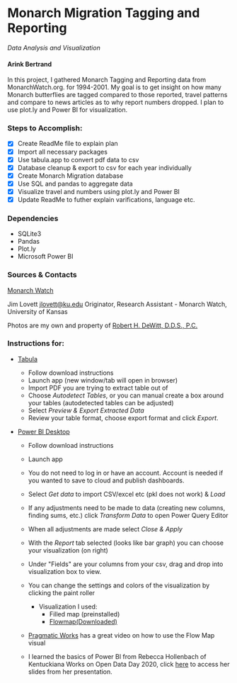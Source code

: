 # Monarch Migration Tagging and Reporting
*Data Analysis and Visualization*

#### Arink Bertrand

In this project, I gathered Monarch Tagging and Reporting data from MonarchWatch.org. for 1994-2001. My goal is to get insight on how many Monarch butterflies are tagged compared to those reported, travel patterns and compare to news articles as to why report numbers dropped. I plan to use plot.ly and Power BI for visualization.

### Steps to Accomplish:

- [x] Create ReadMe file to explain plan 
- [x] Import all necessary packages
- [x] Use tabula.app to convert pdf data to csv
- [x] Database cleanup & export to csv for each year individually
- [x] Create Monarch Migration database
- [x] Use SQL and pandas to aggregate data
- [x] Visualize travel and numbers using plot.ly and Power BI
- [x] Update ReadMe to futher explain varifications, language etc.

### Dependencies

- SQLite3
- Pandas
- Plot.ly
- Microsoft Power BI

### Sources & Contacts
<a href="https://monarchwatch.org/read/seasum.htm"> Monarch Watch </a>

Jim Lovett <jlovett@ku.edu> Originator, Research Assistant - Monarch Watch, University of Kansas 

Photos are my own and property of <a href= "https://www.doctordewitt.com/">Robert H. DeWitt, D.D.S., P.C.</a>

### Instructions for:
- <a href="https://tabula.technology/">Tabula</a>
    - Follow download instructions
    - Launch app (new window/tab will open in browser)
    - Import PDF you are trying to extract table out of
    - Choose <i>Autodetect Tables</i>, or you can manual create a box around your tables (autodetected tables can be adjusted)
    - Select <i>Preview & Export Extracted Data</i>
    - Review your table format, choose export format and click <i>Export</i>.

- <a href="https://www.microsoft.com/en-us/download/details.aspx?id=58494">Power BI Desktop</a>
    - Follow download instructions
    - Launch app 
    - You do not need to log in or have an account. Account is needed if you wanted to save to cloud and publish dashboards.
    - Select <i>Get data</i> to import CSV/excel etc (pkl does not work) & <i>Load</i>
    - If any adjustments need to be made to data (creating new columns, finding sums, etc.) click <i>Transform Data</i> to open Power Query Editor
    - When all adjustments are made select <i>Close & Apply </i>
    - With the <i> Report </i> tab selected (looks like bar graph) you can choose your visualization (on right)
    - Under "Fields" are your columns from your csv, drag and drop into visualization box to view.
    - You can change the settings and colors of the visualization by clicking the paint roller
        - Visualization I used:
            - Filled map (preinstalled)
            - <a href="https://appsource.microsoft.com/en-us/product/power-bi-visuals/WA104380901?tab=Overview"> Flowmap(Downloaded)</a>

    - <a href = "https://www.youtube.com/watch?v=xR8tplcUb1w"> Pragmatic Works</a> has a great video on how to use the Flow Map visual
    - I learned the basics of Power BI from Rebecca Hollenbach of Kentuckiana Works on Open Data Day 2020, click <a href="https://docs.google.com/presentation/d/1TQMmUkbfbpTw6SdoJ_QMTTGmMAsZBEkjmQDPqx3K3J0/edit?usp=sharing">here</a> to access her slides from her presentation.
